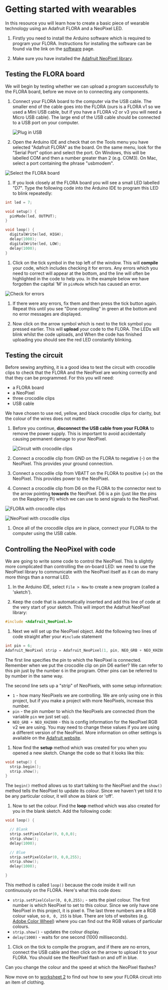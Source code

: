 # Getting started with wearables

In this resource you will learn how to create a basic piece of wearable technology using an Adafruit FLORA and a NeoPixel LED.

1. Firstly you need to install the Arduino software which is required to program your FLORA. Instructions for installing the software can be found via the link on the [software](software.md) page.

1. Make sure you have installed the [Adafruit NeoPixel library](https://learn.adafruit.com/adafruit-neopixel-uberguide/arduino-library-installation#manually-install-adafruit-neopixel-library).

## Testing the FLORA board

We will begin by testing whether we can upload a program successfully to the FLORA board, before we move on to connecting any components.

1. Connect your FLORA board to the computer via the USB cable. The smaller end of the cable goes into the FLORA (ours is a FLORA v1 so we used a Mini USB cable, but if you have a FLORA v2 or v3 you will need a Micro USB cable). The large end of the USB cable should be connected to a USB port on your computer.

   ![Plug in USB](images/plug-in-usb.png)

1. Open the Arduino IDE and check that on the Tools menu you have selected "Adafruit FLORA" as the board. On the same menu, look for the "Serial Port" option and select the port. On Windows, this will be labelled COM and then a number greater than 2 (e.g. COM3). On Mac, select a port containing the phrase "usbmodem".

  ![Select the FLORA board](images/select-flora-board.png)

1. If you look closely at the FLORA board you will see a small LED labelled "D7". Type the following code into the Arduino IDE to program this LED to blink repeatedly:

  ```cpp
  int led = 7;

  void setup() {
    pinMode(led, OUTPUT);
  }

  void loop() {
    digitalWrite(led, HIGH);
    delay(1000);
    digitalWrite(led, LOW);
    delay(1000);
  }
  ```

1. Click on the tick symbol in the top left of the window. This will **compile** your code, which includes checking it for errors. Any errors which you need to correct will appear at the bottom, and the line will often be highlighted in the code to help you. In the example below we have forgotten the capital 'M' in `pinMode` which has caused an error.

  ![Check for errors](images/compile-program.png)

1. If there were any errors, fix them and then press the tick button again. Repeat this until you see "Done compiling" in green at the bottom and no error messages are displayed.

1. Now click on the arrow symbol which is next to the tick symbol you pressed earlier. This will **upload** your code to the FLORA. The LEDs will blink whilst the code uploads, and When the code has finished uploading you should see the red LED constantly blinking.

## Testing the circuit
Before sewing anything, it is a good idea to test the circuit with crocodile clips to check that the FLORA and the NeoPixel are working correctly and that they can be programmed. For this you will need:

- a FLORA board
- a NeoPixel
- three crocodile clips
- USB cable

We have chosen to use red, yellow, and black crocodile clips for clarity, but the colour of the wires does not matter.

1. Before you continue, **disconnect the USB cable from your FLORA** to remove the power supply. This is important to avoid accidentally causing permanent damage to your NeoPixel.

   ![Circuit with crocodile clips](images/crocodile-clip-circuit.png)

1. Connect a crocodile clip from GND on the FLORA to negative (-) on the NeoPixel. This provides your ground connection.

1. Connect a crocodile clip from VBATT on the FLORA to positive (+) on the NeoPixel. This provides power to the NeoPixel.

1. Connect a crocodile clip from D6 on the FLORA to the connector next to the arrow pointing **towards** the NeoPixel. D6 is a pin (just like the pins on the Raspberry Pi) which we can use to send signals to the NeoPixel.

  ![FLORA with crocodile clips](images/flora-croc-clips.png)

  ![NeoPixel with crocodile clips](images/neopixel-croc-clips.png)


1. Once all of the crocodile clips are in place, connect your FLORA to the computer using the USB cable.

## Controlling the NeoPixel with code

We are going to write some code to control the NeoPixel. This is slightly more complicated than controlling the on-board LED: we need to use the NeoPixel library to communicate with the NeoPixel itself as it can do many more things than a normal LED.

1. In the Arduino IDE, select `File > New` to create a new program  (called a 'sketch').

1. Keep the code that is automatically inserted and add this line of code at the very start of your sketch. This will import the Adafruit NeoPixel library:

  ```cpp
  #include <Adafruit_NeoPixel.h>
  ```

1. Next we will set up the NeoPixel object. Add the following two lines of code straight after your `#include` statement
  ```cpp
  int pin = 6;
  Adafruit_NeoPixel strip = Adafruit_NeoPixel(1, pin, NEO_GRB + NEO_KHZ800);
  ```
  The first line specifies the pin to which the NeoPixel is connected. Remember when we put the crocodile clip on pin D6 earlier? We can refer to this pin just by the number `6` in the program. Other pins can be referred to by number in the same way.

  The second line sets up a "strip" of NeoPixels, with some setup information:
  - `1` - how many NeoPixels we are controlling. We are only using one in this project, but if you make a project with more NeoPixels, increase this number.
  - `pin` - the pin number to which the NeoPixels are connected (from the variable `pin` we just set up).
  - `NEO_GRB + NEO_KHZ800` - this is config information for the NeoPixel RGB v2 we are using. You may need to change these values if you are using a different version of the NeoPixel. More information on other settings is available on the [Adafruit website](https://learn.adafruit.com/adafruit-neopixel-uberguide/arduino-library).

1. Now find the **setup** method which was created for you when you opened a new sketch. Change the code so that it looks like this:

  ```cpp
  void setup() {
    strip.begin();
    strip.show();
  }
  ```

  The `begin()` method allows us to start talking to the NeoPixel and the `show()` method tells the NeoPixel to update its colour. Since we haven't yet told it to be any particular colour, it will show as blank or 'off'.

1. Now to set the colour. Find the **loop** method which was also created for you in the blank sketch. Add the following code:
  ```cpp
  void loop() {

    // Blank
    strip.setPixelColor(0, 0,0,0);
    strip.show();
    delay(1000);

    // Blue
    strip.setPixelColor(0, 0,0,255);
    strip.show();
    delay(1000);

  }
  ```

  This method is called `loop()` because the code inside it will run continuously on the FLORA. Here's what this code does:

  - `strip.setPixelColor(0, 0,0,255);` - sets the pixel colour. The first number is which NeoPixel to set to this colour. Since we only have one NeoPixel in this project, it is pixel `0`. The last three numbers are a RGB colour value, so `0, 0, 255` is blue. There are lots of websites (e.g. [Adobe Color Wheel](https://color.adobe.com)) where you can find out the RGB values of particular colours.  
  - `strip.show()` - updates the colour display.
  - `delay(1000)` - waits for one second (1000 milliseconds).

1. Click on the tick to compile the program, and if there are no errors, connect the USB cable and then click on the arrow to upload it to your FLORA. You should see the NeoPixel flash on and off in blue.

  Can you change the colour and the speed at which the NeoPixel flashes?

Now move on to [worksheet 2](worksheet2.md) to find out how to sew your FLORA circuit into an item of clothing.

